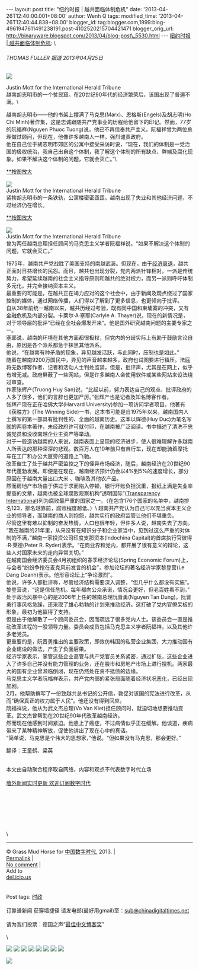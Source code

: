 --- layout: post title: "纽约时报 | 越共面临体制危机" date:
'2013-04-26T12:40:00.001+08:00' author: Wenh Q tags: modified\_time:
'2013-04-26T12:40:44.838+08:00' blogger\_id:
tag:blogger.com,1999:blog-4961947611491238191.post-4102520215704421471
blogger\_orig\_url:
http://binaryware.blogspot.com/2013/04/blog-post\_5530.html ---
[纽约时报 |
越共面临体制危机](http://feedproxy.google.com/~r/chinagfwblog/~3/3W9ER4NY0S8/):
\

#### 

###### THOMAS FULLER 报道 2013年04月25日

![](http://graphics8.nytimes.com/images/2013/04/24/world/asia/VIETNAM/VIETNAM-articleLarge.jpg)

Justin Mott for the International Herald Tribune\
越南胡志明市的一个贫民窟。在20世纪90年代的经济繁荣后，该国出现了普遍不满。\

越南胡志明市——他的书架上摆满了马克思(Marx)、恩格斯(Engels)及胡志明(Ho
Chi
Minh)著作集，这是忠诚跟随共产党事业的历程给他留下的印记。然而，77岁的阮福祥(Nguyen
Phuoc
Tuong)说，他已不再信奉共产主义。阮福祥曾为两位总理做过顾问，但现在，他像许多越南人一样，强烈谴责政府。\
他在自己位于胡志明市郊区的公寓中接受采访时说，“现在，我们的体制是一党治国的极权统治，我自己出自这个体制，我了解这个体制的所有缺点、弊端及腐化现象。如果不解决这个体制的问题，它就会灭亡。”\

[**按图放大](http://graphics8.nytimes.com/images/2013/04/24/world/VIETNAM-1/VIETNAM-1-popup.jpg)\
\
[![](http://graphics8.nytimes.com/images/2013/04/24/world/VIETNAM-1/VIETNAM-1-articleInline.jpg)](http://graphics8.nytimes.com/images/2013/04/24/world/VIETNAM-1/VIETNAM-1-popup.jpg)\
Justin Mott for the International Herald Tribune\
紧挨胡志明市的一条铁轨，公寓楼密密匝匝。越南出现了失业和其他经济问题，不过经济仍在增长。

[**按图放大](http://graphics8.nytimes.com/images/2013/04/24/world/VIETNAM-2/VIETNAM-2-popup.jpg)\
\
[![](http://graphics8.nytimes.com/images/2013/04/24/world/VIETNAM-2/VIETNAM-2-articleInline.jpg)](http://graphics8.nytimes.com/images/2013/04/24/world/VIETNAM-2/VIETNAM-2-popup.jpg)\
Justin Mott for the International Herald Tribune\
曾为两任越南总理担任顾问的马克思主义学者阮福祥说，“如果不解决这个体制的问题，它就会灭亡。”

1975年，越南共产党战胜了美国支持的南越武装。但现在，由于[经济衰退](http://cn.nytimes.com/article/world/2012/08/24/c24vietnam/)，越共正面对日益增长的民怨。而且，越共也出现分裂，党内两派针锋相对，一派是传统势力，希望延续越南的社会主义指导原则和越共的绝对权力，而另一派则呼吁体制多元化，并完全接纳资本主义。\
最重要的可能是，在越共正在竭力应对的这个社会中，由于新闻及观点绕过了国家控制的媒体，通过网络传播，人们得以了解到了更多信息，也更倾向于批评。\
自从38年前统一越南以来，越共历经过考验，既有同中国和柬埔寨的冲突，又有金融危机及内部分裂。卡莱尔·A·塞耶(Carlyle
A.
Thayer)说，现在的新情况是，对于领导层的批评“已经在全社会爆发开来”。他是国外研究越南问题的主要专家之一。\
塞耶说，越南的环境在其他方面都很极权，但党内的分歧实际上有助于鼓励言论自由，原因是各个派系都急于抹黑其他派系。\
他说，“在越南有种矛盾的现象，异见越发活跃，与此同时，压制也是如此。”\
随着在越南9200万国民中，异见的声音越来越多，政府也试图要进行镇压。法庭将无数博客作者、记者和活动人士判处监禁，但是，批评声，尤其是在网上，似乎有增无减。政府屏蔽了一些网站，但是许多越南人会使用软件或某些网站来设法绕过审查。\
作家张辉产(Truong Huy
San)说，“比起以前，努力表达自己的观点、批评政府的人多了很多，他们的言辞也更加严厉。”张辉产也是记者及知名博客作者。\
张辉产现在正在哈佛大学(Harvard
University)参加一项访问学者项目。他著有《获胜方》(The Winning
Side)一书，这本书可能是自1975年以来，越南国内人士撰写的第一部具有批判性的、全面的越南历史。这本以辉德(Huy
Duc)为笔名写就的两卷本著作，未经政府许可就付印，在越南被广泛阅读。书中描述了清洗不忠诚党员和没收南越企业主资产等举动。\
对于一般造访越南的人来说，越南表面上呈现的经济进步，使人很难理解许多越南人所表达的那种深深的悲观。数百万人在10年前只有自行车，现在却能骑着摩托车在工厂和办公大厦旁的道路上飞驰。\
改革催生了处于越共严密监控之下的怪异市场经济，随后，越南经济在20世纪90年代蓬勃发展。即便是在现在，越南经济预计仍会以4%到5%的速度增长，部分原因在于越南大量出口大米
、咖啡及其他农产品。\
然而房地产市场由于供过于求而陷入停顿，银行坏账负担沉重，报纸上满是失业率提高的文章，越南也被全球腐败观察机构“透明国际”([Transparency
International](http://www.transparency.org/country#VNM "Link: http://www.transparency.org/country#VNM"))列为腐败最严重的国家之一。（在包含176个国家的名单中，越南排名123，排名越靠前，腐败程度越低。）\
越南共产党认为自己可以充当资本主义企业的领导者，而越南的商人则抱怨，越共实行的政府监管让他们不堪重负。\
尽管这里有难以抑制的奋发热情，人口也很年轻，但许多人说，越南失去了方向。\
“我在越南的21年里，从来没有在知识分子和企业家当中，见到过这么严重的对体制的不满，”越南一家投资公司印度支那资本(Indochina
Capital)的首席执行官彼得·R·莱德(Peter R.
Ryder)表示。“在商业界和党内，都开展了很有意义的辩论，这些人对国家未来的走向异常关切。”\
在越南国会经济委员会4月初组织的春季经济论坛(Spring Economic
Forum)上，与会者“纷纷争抢在麦克风前发言的机会”，参加论坛的著名经济学家黎登营(Le
Dang Doanh)表示。他形容论坛上“争论激烈”。\
他说，许多人都批评称，尽管经济结构需要深入调整，“但几乎什么都没有实施”。\
黎登营说，“这是信任危机。每年都向公众承诺，情况会更好，但老百姓看不到。”\
处于政治风暴中心的是2006年上任的越南总理阮晋勇(Nguyen Tan
Dung)。阮晋勇行事风格急躁，还采取了雄心勃勃的计划来推动经济。这打破了党内官僚呆板的形象，最初为他赢得了支持。\
但是由于他解散了一个顾问委员会，因而疏远了很多党内人士。该委员会一直是推动改革进程的一股领导力量。委员会成员包括马克思主义学者阮福祥，以及其他许多老党员。\
更重要的是，阮晋勇推出的主要政策，即效仿韩国的私营企业集团，大力推动国有企业建设的做法，产生了负面后果。\
经济学家表示，掌管这些企业高管与共产党官员关系紧密，通过扩张，这些企业进入了许多自己并没有能力管理的业务，还在股市和房地产市场上进行投机。两家最大的国有企业曾濒临倒闭，现在仍然处在资不抵债的边缘。\
马克思主义学者阮福祥表示，共产党内部的紧张局面随着经济状况恶化，已经出现加剧。\
2月，他帮助撰写了一份致越共总书记的公开信，敦促对该国的宪法进行改革，从而“确保真正的权力属于人民”。他还没有得到回应。\
阮福祥说，他从为武文杰总理(Vo Van
Kiet)担任顾问时，就迫切地想要推动变革。武文杰曾帮助在20世纪90年代改革越南经济。\
然而现在他感到时间紧迫。他患上了癌症，不过病情似乎正在缓解。他谈道，疾病带来了某种精神解放，促使他讲出了现在心中的真话。\
“简单说，马克思是个伟大的思想家，”他说。“但如果没有马克思，那会更好。”

翻译：王童鹤、梁英

\
本文由自动聚合程序取自网络，内容和观点不代表数字时代立场\
\
[墙外新闻实时更新 欢迎订阅数字时代](http://eepurl.com/msuvD)\
\
\
\
\
\
\
\
\

* * * * *

© Grass Mud Horse for
[中国数字时代](https://kexueshangwang.info/chinese), 2013. |\
[Permalink](https://kexueshangwang.info/chinese/2013/04/%e7%ba%bd%e7%ba%a6%e6%97%b6%e6%8a%a5-%e8%b6%8a%e5%85%b1%e9%9d%a2%e4%b8%b4%e4%bd%93%e5%88%b6%e5%8d%b1%e6%9c%ba/)
|\
[No
comment](https://kexueshangwang.info/chinese/2013/04/%e7%ba%bd%e7%ba%a6%e6%97%b6%e6%8a%a5-%e8%b6%8a%e5%85%b1%e9%9d%a2%e4%b8%b4%e4%bd%93%e5%88%b6%e5%8d%b1%e6%9c%ba/#comments)
|\
Add to\
[del.icio.us](http://del.icio.us/post?url=https://kexueshangwang.info/chinese/2013/04/%e7%ba%bd%e7%ba%a6%e6%97%b6%e6%8a%a5-%e8%b6%8a%e5%85%b1%e9%9d%a2%e4%b8%b4%e4%bd%93%e5%88%b6%e5%8d%b1%e6%9c%ba/&title=%E7%BA%BD%E7%BA%A6%E6%97%B6%E6%8A%A5%20%7C%20%E8%B6%8A%E5%85%B1%E9%9D%A2%E4%B8%B4%E4%BD%93%E5%88%B6%E5%8D%B1%E6%9C%BA)\
\
\
Post tags:
[时政](https://kexueshangwang.info/chinese/tag/%e6%97%b6%e6%94%bf/?category=18271)\
\
订靠谱新闻 获穿墙捷径
请发电邮(最好用gmail)至：sub@chinadigitaltimes.net\
\
请为我们投票：德国之声“[最佳中文博客奖](https://thebobs.com/chinese/category/2013/best-blog-chinese-2013/)”\
\
\

[![](http://feeds.feedburner.com/~ff/chinagfwblog?d=yIl2AUoC8zA)](http://feeds.feedburner.com/~ff/chinagfwblog?a=3W9ER4NY0S8:suQwUZxOQ8g:yIl2AUoC8zA)
[![](http://feeds.feedburner.com/~ff/chinagfwblog?i=3W9ER4NY0S8:suQwUZxOQ8g:-BTjWOF_DHI)](http://feeds.feedburner.com/~ff/chinagfwblog?a=3W9ER4NY0S8:suQwUZxOQ8g:-BTjWOF_DHI)
[![](http://feeds.feedburner.com/~ff/chinagfwblog?i=3W9ER4NY0S8:suQwUZxOQ8g:F7zBnMyn0Lo)](http://feeds.feedburner.com/~ff/chinagfwblog?a=3W9ER4NY0S8:suQwUZxOQ8g:F7zBnMyn0Lo)
[![](http://feeds.feedburner.com/~ff/chinagfwblog?i=3W9ER4NY0S8:suQwUZxOQ8g:V_sGLiPBpWU)](http://feeds.feedburner.com/~ff/chinagfwblog?a=3W9ER4NY0S8:suQwUZxOQ8g:V_sGLiPBpWU)
[![](http://feeds.feedburner.com/~ff/chinagfwblog?d=qj6IDK7rITs)](http://feeds.feedburner.com/~ff/chinagfwblog?a=3W9ER4NY0S8:suQwUZxOQ8g:qj6IDK7rITs)
[![](http://feeds.feedburner.com/~ff/chinagfwblog?d=l6gmwiTKsz0)](http://feeds.feedburner.com/~ff/chinagfwblog?a=3W9ER4NY0S8:suQwUZxOQ8g:l6gmwiTKsz0)
[![](http://feeds.feedburner.com/~ff/chinagfwblog?i=3W9ER4NY0S8:suQwUZxOQ8g:gIN9vFwOqvQ)](http://feeds.feedburner.com/~ff/chinagfwblog?a=3W9ER4NY0S8:suQwUZxOQ8g:gIN9vFwOqvQ)
[![](http://feeds.feedburner.com/~ff/chinagfwblog?d=TzevzKxY174)](http://feeds.feedburner.com/~ff/chinagfwblog?a=3W9ER4NY0S8:suQwUZxOQ8g:TzevzKxY174)

![](http://feeds.feedburner.com/~r/chinagfwblog/~4/3W9ER4NY0S8)
